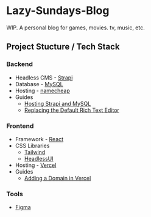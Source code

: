 # Lazy-Sundays-Blog
WIP. A personal blog for games, movies. tv, music, etc.

## Project Stucture / Tech Stack

### Backend
* Headless CMS - [Strapi](https://strapi.io/)
* Database - [MySQL](https://www.mysql.com/)
* Hosting - [namecheap](https://www.namecheap.com/hosting/shared/)
* Guides
  - [Hosting Strapi and MySQL](https://strapi.io/blog/deploying-strapi-my-sql-on-a-traditional-hosting-provider)
  - [Replacing the Default Rich Text Editor](https://market.strapi.io/plugins/@sklinet-strapi-plugin-tinymce)

### Frontend
* Framework - [React](https://react.dev/)
* CSS Libraries
  - [Tailwind](https://tailwindcss.com/)
  - [HeadlessUI](https://headlessui.com/)
* Hosting - [Vercel](https://vercel.com/)
* Guides
  - [Adding a Domain in Vercel](https://vercel.com/docs/concepts/projects/domains/add-a-domain)
 
### Tools
* [Figma](https://www.figma.com/@lazysundays)
